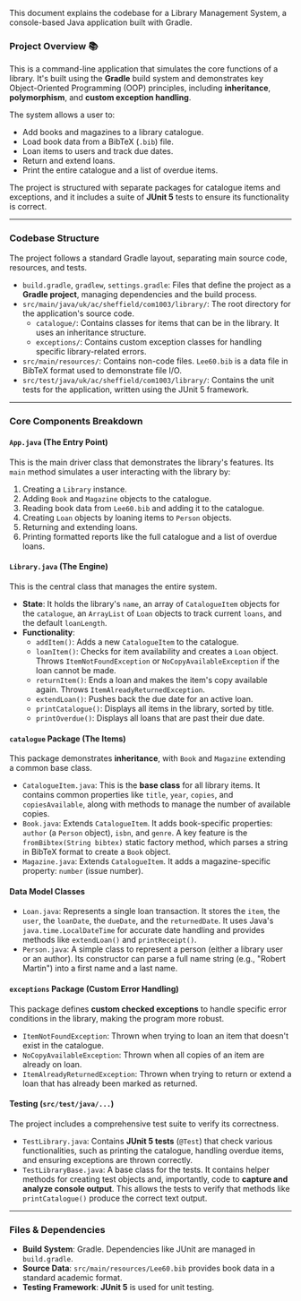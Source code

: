 This document explains the codebase for a Library Management System, a console-based Java application built with Gradle.

### Project Overview 📚

This is a command-line application that simulates the core functions of a library. It's built using the **Gradle** build system and demonstrates key Object-Oriented Programming (OOP) principles, including **inheritance**, **polymorphism**, and **custom exception handling**.

The system allows a user to:
* Add books and magazines to a library catalogue.
* Load book data from a BibTeX (`.bib`) file.
* Loan items to users and track due dates.
* Return and extend loans.
* Print the entire catalogue and a list of overdue items.

The project is structured with separate packages for catalogue items and exceptions, and it includes a suite of **JUnit 5** tests to ensure its functionality is correct.

---
### Codebase Structure

The project follows a standard Gradle layout, separating main source code, resources, and tests.

* `build.gradle`, `gradlew`, `settings.gradle`: Files that define the project as a **Gradle project**, managing dependencies and the build process.
* `src/main/java/uk/ac/sheffield/com1003/library/`: The root directory for the application's source code.
    * `catalogue/`: Contains classes for items that can be in the library. It uses an inheritance structure.
    * `exceptions/`: Contains custom exception classes for handling specific library-related errors.
* `src/main/resources/`: Contains non-code files. `Lee60.bib` is a data file in BibTeX format used to demonstrate file I/O.
* `src/test/java/uk/ac/sheffield/com1003/library/`: Contains the unit tests for the application, written using the JUnit 5 framework.

---
### Core Components Breakdown

#### `App.java` (The Entry Point)
This is the main driver class that demonstrates the library's features. Its `main` method simulates a user interacting with the library by:
1.  Creating a `Library` instance.
2.  Adding `Book` and `Magazine` objects to the catalogue.
3.  Reading book data from `Lee60.bib` and adding it to the catalogue.
4.  Creating `Loan` objects by loaning items to `Person` objects.
5.  Returning and extending loans.
6.  Printing formatted reports like the full catalogue and a list of overdue loans.

#### `Library.java` (The Engine)
This is the central class that manages the entire system.
* **State**: It holds the library's `name`, an array of `CatalogueItem` objects for the `catalogue`, an `ArrayList` of `Loan` objects to track current `loans`, and the default `loanLength`.
* **Functionality**:
    * `addItem()`: Adds a new `CatalogueItem` to the catalogue.
    * `loanItem()`: Checks for item availability and creates a `Loan` object. Throws `ItemNotFoundException` or `NoCopyAvailableException` if the loan cannot be made.
    * `returnItem()`: Ends a loan and makes the item's copy available again. Throws `ItemAlreadyReturnedException`.
    * `extendLoan()`: Pushes back the due date for an active loan.
    * `printCatalogue()`: Displays all items in the library, sorted by title.
    * `printOverdue()`: Displays all loans that are past their due date.

#### `catalogue` Package (The Items)
This package demonstrates **inheritance**, with `Book` and `Magazine` extending a common base class.
* `CatalogueItem.java`: This is the **base class** for all library items. It contains common properties like `title`, `year`, `copies`, and `copiesAvailable`, along with methods to manage the number of available copies.
* `Book.java`: Extends `CatalogueItem`. It adds book-specific properties: `author` (a `Person` object), `isbn`, and `genre`. A key feature is the `fromBibtex(String bibtex)` static factory method, which parses a string in BibTeX format to create a `Book` object.
* `Magazine.java`: Extends `CatalogueItem`. It adds a magazine-specific property: `number` (issue number).

#### Data Model Classes
* `Loan.java`: Represents a single loan transaction. It stores the `item`, the `user`, the `loanDate`, the `dueDate`, and the `returnedDate`. It uses Java's `java.time.LocalDateTime` for accurate date handling and provides methods like `extendLoan()` and `printReceipt()`.
* `Person.java`: A simple class to represent a person (either a library user or an author). Its constructor can parse a full name string (e.g., "Robert Martin") into a first name and a last name.

#### `exceptions` Package (Custom Error Handling)
This package defines **custom checked exceptions** to handle specific error conditions in the library, making the program more robust.
* `ItemNotFoundException`: Thrown when trying to loan an item that doesn't exist in the catalogue.
* `NoCopyAvailableException`: Thrown when all copies of an item are already on loan.
* `ItemAlreadyReturnedException`: Thrown when trying to return or extend a loan that has already been marked as returned.

#### Testing (`src/test/java/...`)
The project includes a comprehensive test suite to verify its correctness.
* `TestLibrary.java`: Contains **JUnit 5 tests** (`@Test`) that check various functionalities, such as printing the catalogue, handling overdue items, and ensuring exceptions are thrown correctly.
* `TestLibraryBase.java`: A base class for the tests. It contains helper methods for creating test objects and, importantly, code to **capture and analyze console output**. This allows the tests to verify that methods like `printCatalogue()` produce the correct text output.

---
### Files & Dependencies

* **Build System**: Gradle. Dependencies like JUnit are managed in `build.gradle`.
* **Source Data**: `src/main/resources/Lee60.bib` provides book data in a standard academic format.
* **Testing Framework**: **JUnit 5** is used for unit testing.
